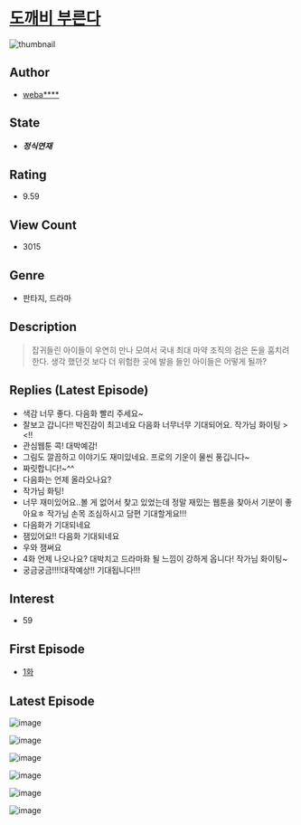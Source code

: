 # [도깨비 부른다](https://comic.naver.com/bestChallenge/list?titleId=792860)
![thumbnail](https://image-comic.pstatic.net/user_contents_data/challenge_comic/2022/04/01/354761/thumbnail_202x1647763ba31_1ce2_416a_8bef_ed725a70d379_00000340.JPEG)

## Author
- [weba****](https://comic.naver.com/artistTitle?id=354761)

## State
- ***정식연재***

## Rating
- 9.59

## View Count
- 3015

## Genre
- 판타지, 드라마

## Description
> 잡귀들린 아이들이 우연히 만나 모여서 국내 최대 마약 조직의 검은 돈을 훔치려 한다. 생각 했던것 보다 더 위험한 곳에 발을 들인 아이들은 어떻게 될까?

## Replies (Latest Episode)
- 색감 너무 좋다. 다음화 빨리 주세요~
- 잘보고 갑니다!! 박진감이 최고네요 다음화 너무너무 기대되어요. 작가님 화이팅 > <!!
- 관심웹툰 콕! 대박예감!
- 그림도 깔끔하고 이야기도 재미있네요. 프로의 기운이 물씬 풍깁니다~
- 짜릿합니다!~^^
- 다음화는 언제 올라오나요?
- 작가님 화팅!
- 너무 재미있어요..볼 게 없어서 찾고 있었는데 정말 재밌는 웹툰을 찾아서 기분이 좋아요ㅎ 작가님 손목 조심하시고 담편 기대할게요!!!
- 다음화가 기대되네요
- 잼있어요!! 다음화 기대되네요
- 우와 잼써요
- 4화 언제 나오나요? 대박치고 드라마화 될 느낌이 강하게 옵니다! 작가님 화이팅~
- 궁금궁금!!!!대작예상!! 기대됩니다!!!

## Interest
- 59

## First Episode
- [1화](https://comic.naver.com/bestChallenge/detail?titleId=792860&no=1)

## Latest Episode
![image](https://image-comic.pstatic.net/user_contents_data/challenge_comic/2022/04/22/354761/upload_7089566743960969527.jpeg)

![image](https://image-comic.pstatic.net/user_contents_data/challenge_comic/2022/04/12/354761/upload_7005456102303491640.jpeg)

![image](https://image-comic.pstatic.net/user_contents_data/challenge_comic/2022/04/22/354761/upload_7005743092051555638.jpeg)

![image](https://image-comic.pstatic.net/user_contents_data/challenge_comic/2022/04/13/354761/upload_7364008132658554162.jpeg)

![image](https://image-comic.pstatic.net/user_contents_data/challenge_comic/2022/04/13/354761/upload_7363494449402426425.jpeg)

![image](https://image-comic.pstatic.net/user_contents_data/challenge_comic/2022/04/22/354761/upload_7378131371513425973.jpeg)
